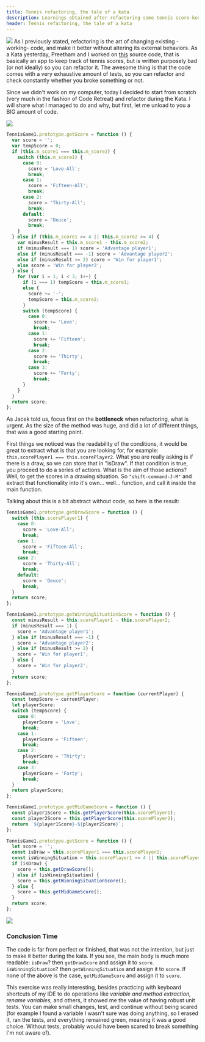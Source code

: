 ```yaml
---
title: Tennis refactoring, the tale of a kata
description: Learnings obtained after refactoring some tennis score-keeping program.
header: Tennis refactoring, the tale of a kata
---
```


![](https://static.wixstatic.com/media/8e2dd6_2a1c9620ffaa4c498173e1c71b84668f~mv2.jpg)
As I previously stated, refactoring is the art of changing existing -working- code, and make it better without altering its external behaviors. As a Kata yesterday, Preetham and I worked on [this](https://github.com/emilybache/Tennis-Refactoring-Kata/blob/master/javascript/TennisGame1.js) source code, that is basically an app to keep track of tennis scores, but is written purposely bad (or not ideally) so you can refactor it. The awesome thing is that the code comes with a very exhaustive amount of tests, so you can refactor and check constantly whether you broke something or not.

Since we didn't work on my computer, today I decided to start from scratch (very much in the fashion of Code Retreat) and refactor during the Kata. I will share what I managed to do and why, but first, let me unload to you a BIG amount of code.

![](http://cdn9.dissolve.com/p/D1744_16_026/D1744_16_026_0004_600.jpg)

```javascript
TennisGame1.prototype.getScore = function () {
  var score = '';
  var tempScore = 0;
  if (this.m_score1 === this.m_score2) {
    switch (this.m_score1) {
      case 0:
        score = 'Love-All';
        break;
      case 1:
        score = 'Fifteen-All';
        break;
      case 2:
        score = 'Thirty-All';
        break;
      default:
        score = 'Deuce';
        break;
    }
  } else if (this.m_score1 >= 4 || this.m_score2 >= 4) {
    var minusResult = this.m_score1 - this.m_score2;
    if (minusResult === 1) score = 'Advantage player1';
    else if (minusResult === -1) score = 'Advantage player2';
    else if (minusResult >= 2) score = 'Win for player1';
    else score = 'Win for player2';
  } else {
    for (var i = 1; i < 3; i++) {
      if (i === 1) tempScore = this.m_score1;
      else {
        score += '-';
        tempScore = this.m_score2;
      }
      switch (tempScore) {
        case 0:
          score += 'Love';
          break;
        case 1:
          score += 'Fifteen';
          break;
        case 2:
          score += 'Thirty';
          break;
        case 3:
          score += 'Forty';
          break;
      }
    }
  }
  return score;
};
```

As Jacek told us, focus first on the **bottleneck** when refactoring, what is urgent. As the size of the method was huge, and did a lot of different things, that was a good starting point.

First things we noticed was the readability of the conditions, it would be great to extract what is that you are looking for, for example: `this.scorePlayer1 === this.scorePlayer2`. What you are really asking is if there is a draw, so we can store that in "isDraw". If that condition is true, you proceed to do a series of actions. What is the aim of those actions? Well, to get the scores in a drawing situation. So `"shift-command-J-M"` and extract that functionality into it's own... well... function, and call it inside the main function.

Talking about this is a bit abstract without code, so here is the result:

```javascript
TennisGame1.prototype.getDrawScore = function () {
  switch (this.scorePlayer1) {
    case 0:
      score = 'Love-All';
      break;
    case 1:
      score = 'Fifteen-All';
      break;
    case 2:
      score = 'Thirty-All';
      break;
    default:
      score = 'Deuce';
      break;
  }
  return score;
};

TennisGame1.prototype.getWinningSituationScore = function () {
  const minusResult = this.scorePlayer1 - this.scorePlayer2;
  if (minusResult === 1) {
    score = 'Advantage player1';
  } else if (minusResult === -1) {
    score = 'Advantage player2';
  } else if (minusResult >= 2) {
    score = 'Win for player1';
  } else {
    score = 'Win for player2';
  }
  return score;
};

TennisGame1.prototype.getPlayerScore = function (currentPlayer) {
  const tempScore = currentPlayer;
  let playerScore;
  switch (tempScore) {
    case 0:
      playerScore = 'Love';
      break;
    case 1:
      playerScore = 'Fifteen';
      break;
    case 2:
      playerScore = 'Thirty';
      break;
    case 3:
      playerScore = 'Forty';
      break;
  }
  return playerScore;
};

TennisGame1.prototype.getMidGameScore = function () {
  const player1Score = this.getPlayerScore(this.scorePlayer1);
  const player2Score = this.getPlayerScore(this.scorePlayer2);
  return `${player1Score}-${player2Score}`;
};

TennisGame1.prototype.getScore = function () {
  let score = '';
  const isDraw = this.scorePlayer1 === this.scorePlayer2;
  const isWinningSituation = this.scorePlayer1 >= 4 || this.scorePlayer2 >= 4;
  if (isDraw) {
    score = this.getDrawScore();
  } else if (isWinningSituation) {
    score = this.getWinningSituationScore();
  } else {
    score = this.getMidGameScore();
  }
  return score;
};
```

![](http://m.quickmeme.com/img/12/12b12a0b635a639e67f4db898c62db95b77e75b9436528800194bed9c0dfbf09.jpg)

### Conclusion Time

The code is far from perfect or finished, that was not the intention, but just to make it better during the kata. If you see, the main body is much more readable: `isDraw`? then `getDrawScore` and assign it to `score`. `isWinningSituation`? then `getWinningSituation` and assign it to `score`. If none of the above is the case, `getMidGameScore` and assign it to `score`.

This exercise was really interesting, besides practicing with keyboard shortcuts of my IDE to do operations like _variable and method extraction, rename variables,_ and others, it showed me the value of having robust unit tests. You can make small changes, test, and continue without being scared (for example I found a variable I wasn't sure was doing anything, so I erased it, ran the tests, and everything remained green, meaning it was a good choice. Without tests, probably would have been scared to break something I'm not aware of).
